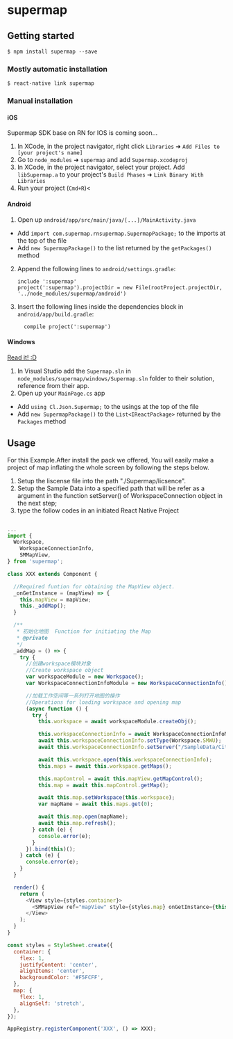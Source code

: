 
# supermap

## Getting started

`$ npm install supermap --save`

### Mostly automatic installation

`$ react-native link supermap`

### Manual installation


#### iOS

Supermap SDK base on RN for IOS is coming soon...

1. In XCode, in the project navigator, right click `Libraries` ➜ `Add Files to [your project's name]`
2. Go to `node_modules` ➜ `supermap` and add `Supermap.xcodeproj`
3. In XCode, in the project navigator, select your project. Add `libSupermap.a` to your project's `Build Phases` ➜ `Link Binary With Libraries`
4. Run your project (`Cmd+R`)<

#### Android

1. Open up `android/app/src/main/java/[...]/MainActivity.java`
  - Add `import com.supermap.rnsupermap.SupermapPackage;` to the imports at the top of the file
  - Add `new SupermapPackage()` to the list returned by the `getPackages()` method
2. Append the following lines to `android/settings.gradle`:
  	```
  	include ':supermap'
  	project(':supermap').projectDir = new File(rootProject.projectDir, 	'../node_modules/supermap/android')
  	```
3. Insert the following lines inside the dependencies block in `android/app/build.gradle`:
  	```
      compile project(':supermap')
  	```

#### Windows
[Read it! :D](https://github.com/ReactWindows/react-native)

1. In Visual Studio add the `Supermap.sln` in `node_modules/supermap/windows/Supermap.sln` folder to their solution, reference from their app.
2. Open up your `MainPage.cs` app
  - Add `using Cl.Json.Supermap;` to the usings at the top of the file
  - Add `new SupermapPackage()` to the `List<IReactPackage>` returned by the `Packages` method


## Usage

For this Example.After install the pack we offered,  You will easily make a project of map inflating the whole screen by following the steps below.

1. Setup the liscense file into the path "./Supermap/licsence".
2. Setup the Sample Data into a specified path that will be refer as a 
argument in the function setServer() of WorkspaceConnection object in the next step;
3. type the follow codes in an initiated React Native Project

```javascript

...
import {
  Workspace,
    WorkspaceConnectionInfo,
    SMMapView,
} from 'supermap';

class XXX extends Component {

  //Required funtion for obtaining the MapView object.
  _onGetInstance = (mapView) => {
    this.mapView = mapView;
    this._addMap();
  }

  /**
   * 初始化地图  Function for initiating the Map
   * @private
   */
  _addMap = () => {
    try {
      //创建workspace模块对象
      //Create workspace object
      var workspaceModule = new Workspace();
      var WorkspaceConnectionInfoModule = new WorkspaceConnectionInfo();

      //加载工作空间等一系列打开地图的操作
      //Operations for loading workspace and opening map
      (async function () {
        try {
          this.workspace = await workspaceModule.createObj();

          this.workspaceConnectionInfo = await WorkspaceConnectionInfoModule.createJSObj();
          await this.workspaceConnectionInfo.setType(Workspace.SMWU);
          await this.workspaceConnectionInfo.setServer("/SampleData/City/Changchun.smwu");

          await this.workspace.open(this.workspaceConnectionInfo);
          this.maps = await this.workspace.getMaps();

          this.mapControl = await this.mapView.getMapControl();
          this.map = await this.mapControl.getMap();

          await this.map.setWorkspace(this.workspace);
          var mapName = await this.maps.get(0);

          await this.map.open(mapName);
          await this.map.refresh();
        } catch (e) {
          console.error(e);
        }
      }).bind(this)();
    } catch (e) {
      console.error(e);
    }
  }

  render() {
    return (
      <View style={styles.container}>
        <SMMapView ref="mapView" style={styles.map} onGetInstance={this._onGetInstance}/>
      </View>
    );
  }
}

const styles = StyleSheet.create({
  container: {
    flex: 1,
    justifyContent: 'center',
    alignItems: 'center',
    backgroundColor: '#F5FCFF',
  },
  map: {
    flex: 1,
    alignSelf: 'stretch',
  },
});

AppRegistry.registerComponent('XXX', () => XXX);

```
  